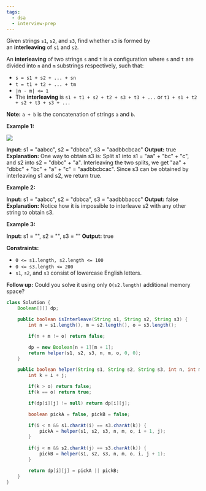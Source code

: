 ```yaml
---
tags:
  - dsa
  - interview-prep
---
```

Given strings `s1`, `s2`, and `s3`, find whether `s3` is formed by an **interleaving** of `s1` and `s2`.

An **interleaving** of two strings `s` and `t` is a configuration where `s` and `t` are divided into `n` and `m` substrings respectively, such that:

- `s = s1 + s2 + ... + sn`
- `t = t1 + t2 + ... + tm`
- `|n - m| <= 1`
- The **interleaving** is `s1 + t1 + s2 + t2 + s3 + t3 + ...` or `t1 + s1 + t2 + s2 + t3 + s3 + ...`

**Note:** `a + b` is the concatenation of strings `a` and `b`.

**Example 1:**

![](https://assets.leetcode.com/uploads/2020/09/02/interleave.jpg)

**Input:** s1 = "aabcc", s2 = "dbbca", s3 = "aadbbcbcac"
**Output:** true
**Explanation:** One way to obtain s3 is:
Split s1 into s1 = "aa" + "bc" + "c", and s2 into s2 = "dbbc" + "a".
Interleaving the two splits, we get "aa" + "dbbc" + "bc" + "a" + "c" = "aadbbcbcac".
Since s3 can be obtained by interleaving s1 and s2, we return true.

**Example 2:**

**Input:** s1 = "aabcc", s2 = "dbbca", s3 = "aadbbbaccc"
**Output:** false
**Explanation:** Notice how it is impossible to interleave s2 with any other string to obtain s3.

**Example 3:**

**Input:** s1 = "", s2 = "", s3 = ""
**Output:** true

**Constraints:**

- `0 <= s1.length, s2.length <= 100`
- `0 <= s3.length <= 200`
- `s1`, `s2`, and `s3` consist of lowercase English letters.

**Follow up:** Could you solve it using only `O(s2.length)` additional memory space?

```Java
class Solution {
    Boolean[][] dp;

    public boolean isInterleave(String s1, String s2, String s3) {
        int n = s1.length(), m = s2.length(), o = s3.length();

        if(n + m != o) return false;

        dp = new Boolean[n + 1][m + 1];
        return helper(s1, s2, s3, n, m, o, 0, 0);
    }

    public boolean helper(String s1, String s2, String s3, int n, int m, int o, int i, int j) {
        int k = i + j;

        if(k > o) return false;
        if(k == o) return true;

        if(dp[i][j] != null) return dp[i][j];

        boolean pickA = false, pickB = false;

        if(i < n && s1.charAt(i) == s3.charAt(k)) {
            pickA = helper(s1, s2, s3, n, m, o, i + 1, j);
        } 
        
        if(j < m && s2.charAt(j) == s3.charAt(k)) {
            pickB = helper(s1, s2, s3, n, m, o, i, j + 1);
        }

        return dp[i][j] = pickA || pickB;
    }
}
```